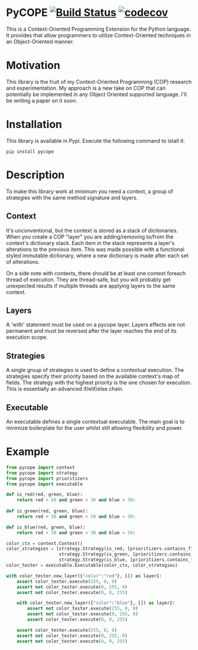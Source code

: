# PyCOPE [![Build Status](https://travis-ci.org/jawaff/pycope.svg?branch=master)](https://travis-ci.org/jawaff/pycope) [![codecov](https://codecov.io/gh/jawaff/pycope/branch/master/graph/badge.svg)](https://codecov.io/gh/jawaff/pycope)

This is a Context-Oriented Programming Extension for the Python language. It provides
that allow programmers to utilize Context-Oriented techniques in an Object-Oriented
manner. 

# Motivation
This library is the fruit of my Context-Oriented Programming (COP) research and experimentation.
My approach is a new take on COP that can potentially be implemented in any Object Oriented 
supported language. I'll be writing a paper on it soon.

# Installation
This library is available in Pypi. Execute the following command to istall it:
```
pip install pycope
```

# Description
To make this library work at minimum you need a context, a group of strategies with the same
method signature and layers.

## Context
It's unconventional, but the context is stored as a stack of dictionaries.
When you create a COP "layer" you are adding/removing to/from the context's dictionary stack.
Each item in the stack represents a layer's alterations to the previous item. This was made 
possible with a functional styled immutable dictionary, where a new dictionary is made after
each set of alterations.

On a side note with contexts, there should be at least one context foreach thread of execution.
They are thread-safe, but you will probably get unexpected results if multiple threads are 
applying layers to the same context.

## Layers
A 'with' statement must be used on a pycope layer. Layers effects are not permanent 
and must be reversed after the layer reaches the end of its execution scope.

## Strategies
A single group of strategies is used to define a contextual execution. The 
strategies specify their priority based on the available context's map of fields. The 
strategy with the highest priority is the one chosen for execution. This is essentially an 
advanced if/elif/else chain.

## Executable
An executable defines a single contextual executable. The main goal is to minimize 
boilerplate for the user whilst still allowing flexibility and power.

# Example
```python
from pycope import context
from pycope import strategy
from pycope import prioritizers
from pycope import executable

def is_red(red, green, blue):
    return red > 50 and green < 30 and blue < 30:
    
def is_green(red, green, blue):
    return red < 30 and green > 50 and blue < 30:

def is_blue(red, green, blue):
    return red < 30 and green < 30 and blue > 50:

color_ctx = context.Context()
color_strategies = [strategy.Strategy(is_red, [prioritizers.contains_field("color": "red")]),
                    strategy.Strategy(is_green, [prioritizers.contains_field("color": "green")]),
                    strategy.Strategy(is_blue, [prioritizers.contains_field("color": "blue")])]
color_tester = executable.Executable(color_ctx, color_strategies)

with color_tester.new_layer({"color":"red"}, []) as layer1:
    assert color_tester.execute(255, 0, 0)
    assert not color_tester.execute(0, 255, 0)
    assert not color_tester.execute(0, 0, 255)

    with color_tester.new_layer({"color":"blue"}, []) as layer2:
        assert not color_tester.execute(255, 0, 0)
        assert not color_tester.execute(0, 255, 0)
        assert color_tester.execute(0, 0, 255)

    assert color_tester.execute(255, 0, 0)
    assert not color_tester.execute(0, 255, 0)
    assert not color_tester.execute(0, 0, 255)
```